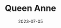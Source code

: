 ---
title: "Queen Anne"
cc-type: neighborhood
date: 2023-07-05
tags:
  - neighborhood
  - Seattle
---